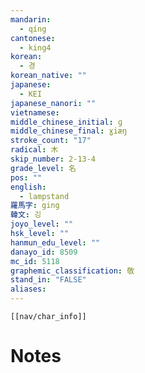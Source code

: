 ```yaml
---
mandarin:
  - qíng
cantonese:
  - king4
korean:
  - 경
korean_native: ""
japanese:
  - KEI
japanese_nanori: ""
vietnamese:
middle_chinese_initial: ɡ
middle_chinese_final: ɣiæŋ
stroke_count: "17"
radical: 木
skip_number: 2-13-4
grade_level: 名
pos: ""
english:
  - lampstand
羅馬字: ging
韓文: 깅
joyo_level: ""
hsk_level: ""
hanmun_edu_level: ""
danayo_id: 8509
mc_id: 5118
graphemic_classification: 敬
stand_in: "FALSE"
aliases:
---
```

```meta-bind-embed
[[nav/char_info]]
```

# Notes
